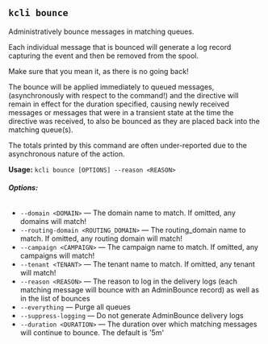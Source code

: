 ## `kcli bounce`

Administratively bounce messages in matching queues.

Each individual message that is bounced will generate a log record capturing the event and then be removed from the spool.

Make sure that you mean it, as there is no going back!

The bounce will be applied immediately to queued messages, (asynchronously with respect to the command!) and the directive will remain in effect for the duration specified, causing newly received messages or messages that were in a transient state at the time the directive was received, to also be bounced as they are placed back into the matching queue(s).

The totals printed by this command are often under-reported due to the asynchronous nature of the action.

**Usage:** `kcli bounce [OPTIONS] --reason <REASON>`

###### **Options:**

* `--domain <DOMAIN>` — The domain name to match. If omitted, any domains will match!
* `--routing-domain <ROUTING_DOMAIN>` — The routing_domain name to match. If omitted, any routing domain will match!
* `--campaign <CAMPAIGN>` — The campaign name to match. If omitted, any campaigns will match!
* `--tenant <TENANT>` — The tenant name to match. If omitted, any tenant will match!
* `--reason <REASON>` — The reason to log in the delivery logs (each matching message will bounce with an AdminBounce record) as well as in the list of bounces
* `--everything` — Purge all queues
* `--suppress-logging` — Do not generate AdminBounce delivery logs
* `--duration <DURATION>` — The duration over which matching messages will continue to bounce. The default is '5m'



